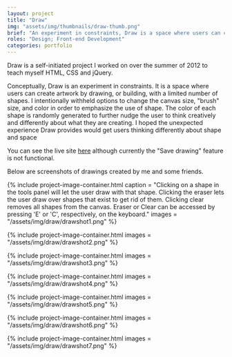 ```yaml
---
layout: project
title: "Draw"
img: "assets/img/thumbnails/draw-thumb.png"
brief: "An experiment in constraints, Draw is a space where users can create artwork by drawing, or building works of art with a limited number of randomly colored shapes."
roles: "Design; Front-end Development"
categories: portfolio
---
```


Draw is a self-initiated project I worked on over the summer of 2012 to teach myself HTML, CSS and jQuery.

Conceptually, Draw is an experiment in constraints. It is a space where users can create artwork by drawing, or building, with a limited number of shapes. I intentionally withheld options to change the canvas size, "brush" size, and color in order to emphasize the use of shape. The color of each shape is randomly generated to further nudge the user to think creatively and differently about what they are creating. I hoped the unexpected experience Draw provides would get users thinking differently about shape and space

You can see the live site [here](http://zachtemkin.us/lab/draw/) although currently the "Save drawing" feature is not functional.

Below are screenshots of drawings created by me and some friends.

{% 
  include project-image-container.html
  caption = "Clicking on a shape in the tools panel will let the user draw with that shape. Clicking the eraser lets the user draw over shapes that exist to get rid of them. Clicking clear removes all shapes from the canvas. Eraser or Clear can be accessed by pressing 'E' or 'C', respectively, on the keyboard."
  images = "/assets/img/draw/drawshot1.png"
%}

{% 
  include project-image-container.html
  images = "/assets/img/draw/drawshot2.png"
%}

{% 
  include project-image-container.html
  images = "/assets/img/draw/drawshot3.png"
%}

{% 
  include project-image-container.html
  images = "/assets/img/draw/drawshot4.png"
%}

{% 
  include project-image-container.html
  images = "/assets/img/draw/drawshot5.png"
%}

{% 
  include project-image-container.html
  images = "/assets/img/draw/drawshot6.png"
%}

{% 
  include project-image-container.html
  images = "/assets/img/draw/drawshot7.png"
%}
